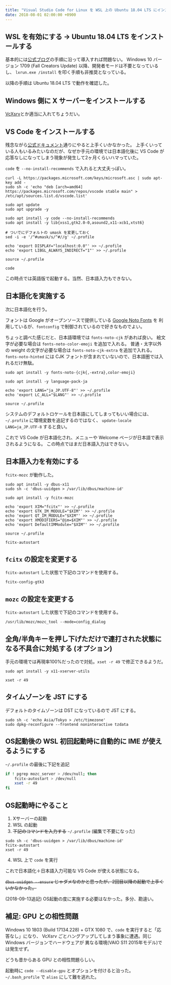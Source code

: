 ```yaml
---
title: "Visual Studio Code for Linux を WSL 上の Ubuntu 18.04 LTS にインストールする"
date: 2018-08-01 02:00:00 +0900
---
```

## WSL を有効にする → Ubuntu 18.04 LTS をインストールする

基本的には[公式ブログ][whatsnew-wsl-fcu]の手順に沿って導入すれば問題ない。
Windows 10 バージョン 1709 (Fall Creators Update) 以降、開発者モードは不要となっているし、
`lxrun.exe /install` を叩く手順も非推奨となっている。

以降の手順は Ubuntu 18.04 LTS で動作を確認した。

## Windows 側に X サーバーをインストールする

[VcXsrv][vcxsrv]とか適当に入れてちょうだい。

## VS Code をインストールする

残念ながら[公式ドキュメント][installing-vscode]通りにやると上手くいかなかった。
上手くいっている人もいるみたいなのだが、なぜか手元の環境では日本語化後に
VS Code が応答なしになってしまう現象が発生して2ヶ月くらいハマっていた。

`code` を `--no-install-recommends` で入れると大丈夫っぽい。

```shell
curl -L https://packages.microsoft.com/keys/microsoft.asc | sudo apt-key add -
sudo sh -c 'echo "deb [arch=amd64] https://packages.microsoft.com/repos/vscode stable main" > /etc/apt/sources.list.d/vscode.list'

sudo apt update
sudo apt upgrade -y

sudo apt install -y code --no-install-recommends
sudo apt install -y lib{xss1,gtk2.0-0,asound2,x11-xcb1,xtst6}

# ついでにデフォルトの umask を変更しておく
sed -i -e '/^#umask/s/^#//g' ~/.profile

echo 'export DISPLAY="localhost:0.0"' >> ~/.profile
echo 'export LIBGL_ALWAYS_INDIRECT="1"' >> ~/.profile

source ~/.profile

code
```

この時点では英語版で起動する。当然、日本語入力もできない。

## 日本語化を実施する

次に日本語化を行う。

フォントは Google がオープンソースで提供している [Google Noto Fonts][noto] を
利用しているが、`fontconfig` で制御されているので好きなものでよい。

ちょっと調べた感じだと、日本語環境では `fonts-noto-cjk` があれば良い。
絵文字が必要な場合は `fonts-noto-color-emoji` を追加で入れる。
普通・太字以外の weight の文字が必要な場合は `fonts-noto-cjk-extra` を追加で入れる。
`fonts-noto-hinted` には CJK フォントが含まれていないので、日本語圏では入れるだけ無駄。

```shell
sudo apt install -y fonts-noto-{cjk{,-extra},color-emoji}

sudo apt install -y language-pack-ja

echo 'export LANG="ja_JP.UTF-8"' >> ~/.profile
echo 'export LC_ALL="$LANG"' >> ~/.profile

source ~/.profile
```

システムのデフォルトロケールを日本語にしてしまってもいい場合には、
`~/.profile` に環境変数を追記するのではなく、
`update-locale LANG=ja_JP.UTF-8` すると良い。

これで VS Code が日本語化され、メニューや Welcome ページが日本語で表示されるようになる。
この時点ではまだ日本語入力はできない。

## 日本語入力を有効にする

`fcitx-mozc` が動作した。

```shell
sudo apt install -y dbus-x11
sudo sh -c 'dbus-uuidgen > /var/lib/dbus/machine-id'

sudo apt install -y fcitx-mozc

echo 'export XIM="fcitx"' >> ~/.profile
echo 'export GTK_IM_MODULE="$XIM"' >> ~/.profile
echo 'export QT_IM_MODULE="$XIM"' >> ~/.profile
echo 'export XMODIFIERS="@im=$XIM"' >> ~/.profile
echo 'export DefaultIMModule="$XIM"' >> ~/.profile

source ~/.profile

fcitx-autostart
```

## `fcitx` の設定を変更する

`fcitx-autostart` した状態で下記のコマンドを使用する。

```shell
fcitx-config-gtk3
```

## `mozc` の設定を変更する

`fcitx-autostart` した状態で下記のコマンドを使用する。

```shell
/usr/lib/mozc/mozc_tool --mode=config_dialog
```

## 全角/半角キーを押し下げただけで連打された状態になる不具合に対処する (オプション)

手元の環境では再現率100%だったので対処。`xset -r 49` で修正できるようだ。

```shell
sudo apt install -y x11-xserver-utils

xset -r 49
```

## タイムゾーンを JST にする

デフォルトのタイムゾーンは DST になっているので JST にする。

```shell
sudo sh -c 'echo Asia/Tokyo > /etc/timezone'
sudo dpkg-reconfigure --frontend noninteractive tzdata
```

## OS起動後の WSL 初回起動時に自動的に IME が使えるようにする

`~/.profile` の最後に下記を追記

```bash
if ! pgrep mozc_server > /dev/null; then
    fcitx-autostart > /dev/null
    xset -r 49
fi
```

## OS起動時にやること

1. Xサーバーの起動
2. WSL の起動
3. ~~下記のコマンドを入力する~~ `~/.profile` (編集で不要になった)

```shell
sudo sh -c 'dbus-uuidgen > /var/lib/dbus/machine-id'
fcitx-autostart
xset -r 49
```

4. WSL 上で `code` を実行

これで日本語化＋日本語入力可能な VS Code が使える状態になる。

~~`dbus-uuidgen --ensure` じゃダメなのかと思ったが、2回目以降の起動で上手くいかなかった。~~

(2018-09-13追記) OS起動の度に実施する必要はなかった。多分、勘違い。

## 補足: GPU との相性問題

Windows 10 1803 (Build 17134.228) + GTX 1080 で、`code` を実行すると「応答なし」になり、
VcXsrv ごとハングアップしてしまう事象に遭遇。同じ Windows バージョンでハードウェアが
異なる環境(VAIO S11 2015年モデル)では発生せず。

どうも昔からある GPU との相性問題らしい。

起動時に `code --disable-gpu` とオプションを付けると治った。`~/.bash_profile` で `alias` にして難を逃れた。

[whatsnew-wsl-fcu]: https://blogs.msdn.microsoft.com/commandline/2017/10/11/whats-new-in-wsl-in-windows-10-fall-creators-update/
[vcxsrv]: https://sourceforge.net/projects/vcxsrv/
[installing-vscode]: https://code.visualstudio.com/docs/setup/linux
[noto]: https://www.google.com/get/noto/

